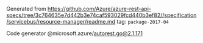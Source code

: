 Generated from https://github.com/Azure/azure-rest-api-specs/tree/3c764635e7d442b3e74caf593029fcd440b3ef82//specification/servicebus/resource-manager/readme.md tag: `package-2017-04`

Code generator @microsoft.azure/autorest.go@2.1.171


